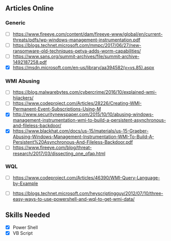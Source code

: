 ## Articles Online
### Generic
- [ ] https://www.fireeye.com/content/dam/fireeye-www/global/en/current-threats/pdfs/wp-windows-management-instrumentation.pdf
- [ ] https://blogs.technet.microsoft.com/mmpc/2017/06/27/new-ransomware-old-techniques-petya-adds-worm-capabilities/
- [ ] https://www.sans.org/summit-archives/file/summit-archive-1492187258.pdf
- [x] https://msdn.microsoft.com/en-us/library/aa394582(v=vs.85).aspx

### WMI Abusing
- [ ] https://blog.malwarebytes.com/cybercrime/2016/10/explained-wmi-hijackers/
- [ ] https://www.codeproject.com/Articles/28226/Creating-WMI-Permanent-Event-Subscriptions-Using-M
- [x] http://www.securitynewspaper.com/2015/10/10/abusing-windows-management-instrumentation-wmi-to-build-a-persistent-asynchronous-and-fileless-backdoor/
- [x] https://www.blackhat.com/docs/us-15/materials/us-15-Graeber-Abusing-Windows-Management-Instrumentation-WMI-To-Build-A-Persistent%20Asynchronous-And-Fileless-Backdoor.pdf
- [ ] https://www.fireeye.com/blog/threat-research/2017/03/dissecting_one_ofap.html

### WQL
- [ ] https://www.codeproject.com/Articles/46390/WMI-Query-Language-by-Example
- [ ] https://blogs.technet.microsoft.com/heyscriptingguy/2012/07/10/three-easy-ways-to-use-powershell-and-wql-to-get-wmi-data/



## Skills Needed
- [x] Power Shell
- [x] VB Script